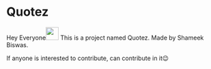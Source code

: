# Quotez

Hey Everyone<img src="https://media.giphy.com/media/hvRJCLFzcasrR4ia7z/giphy.gif" width="30px">
This is a project named Quotez. Made by Shameek Biswas.

If anyone is interested to contribute, can contribute in it😉
